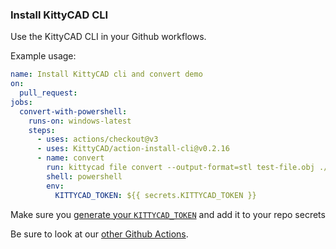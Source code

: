 ### Install KittyCAD CLI

Use the KittyCAD CLI in your Github workflows.

Example usage:
```yml
name: Install KittyCAD cli and convert demo
on:
  pull_request:
jobs:
  convert-with-powershell:
    runs-on: windows-latest
    steps:
      - uses: actions/checkout@v3
      - uses: KittyCAD/action-install-cli@v0.2.16
      - name: convert
        run: kittycad file convert --output-format=stl test-file.obj ./
        shell: powershell
        env: 
          KITTYCAD_TOKEN: ${{ secrets.KITTYCAD_TOKEN }}
```

Make sure you [generate your `KITTYCAD_TOKEN`](https://kittycad.io/account) and add it to your repo secrets

Be sure to look at our [other Github Actions](https://github.com/marketplace?type=actions&query=kittycad+).
